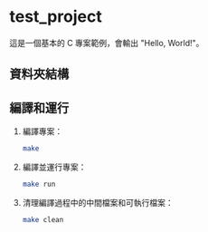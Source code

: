 # test_project

這是一個基本的 C 專案範例，會輸出 "Hello, World!"。

## 資料夾結構


## 編譯和運行

1. 編譯專案：
    ```sh
    make
    ```

2. 編譯並運行專案：
    ```sh
    make run
    ```

3. 清理編譯過程中的中間檔案和可執行檔案：
    ```sh
    make clean
    ```